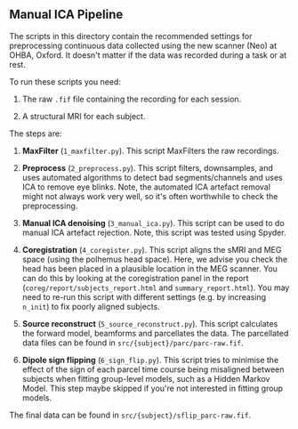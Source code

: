 Manual ICA Pipeline
----------------------

The scripts in this directory contain the recommended settings for preprocessing continuous data collected using the new scanner (Neo) at OHBA, Oxford. It doesn't matter if the data was recorded during a task or at rest.

To run these scripts you need:

1. The raw `.fif` file containing the recording for each session.

2. A structural MRI for each subject.

The steps are:

1. **MaxFilter** (`1_maxfilter.py`). This script MaxFilters the raw recordings.

2. **Preprocess** (`2_preprocess.py`). This script filters, downsamples, and uses automated algorithms to detect bad segments/channels and uses ICA to remove eye blinks. Note, the automated ICA artefact removal might not always work very well, so it's often worthwhile to check the preprocessing.

3. **Manual ICA denoising** (`3_manual_ica.py`). This script can be used to do manual ICA artefact rejection. Note, this script was tested using Spyder.

4. **Coregistration** (`4_coregister.py`). This script aligns the sMRI and MEG space (using the polhemus head space). Here, we advise you check the head has been placed in a plausible location in the MEG scanner. You can do this by looking at the coregistration panel in the report (`coreg/report/subjects_report.html` and `summary_report.html`). You may need to re-run this script with different settings (e.g. by increasing `n_init`) to fix poorly aligned subjects.

5. **Source reconstruct** (`5_source_reconstruct.py`). This script calculates the forward model, beamforms and parcellates the data. The parcellated data files can be found in `src/{subject}/parc/parc-raw.fif`.

6. **Dipole sign flipping** (`6_sign_flip.py`). This script tries to minimise the effect of the sign of each parcel time course being misaligned between subjects when fitting group-level models, such as a Hidden Markov Model. This step maybe skipped if you're not interested in fitting group models.

The final data can be found in `src/{subject}/sflip_parc-raw.fif`.
